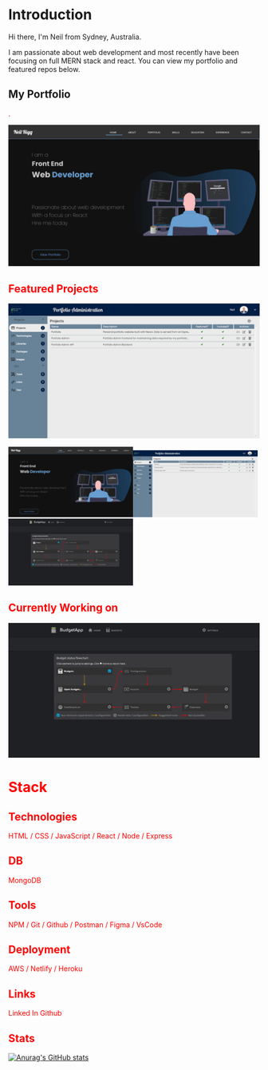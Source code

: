 <script src="https://use.fontawesome.com/6069c18ce0.js"></script>

# **Introduction**
Hi there, I'm Neil from Sydney, Australia.

I am passionate about web development and most recently have been focusing on full MERN stack and react. You can view my portfolio and featured repos below.

## **My Portfolio**

<span style="color:red">

<i class="fa-brands fa-react"></i>
</span>.

[![Portfolio](/images/portfolio-home.png)](https://www.neilrigg.com/)



## **Featured Projects**
[![alt portfolio](/images/portfolio-admin.png)](https://www.neilrigg.com/)

<img src="/images/portfolio-home.png " width="250px"><img src="/images/portfolio-admin.png" width="250px"><img src="/images/budget-app.png" width="250px">

## **Currently Working on**
[![alt portfolio](/images/budget-app.png)](https://www.neilrigg.com/)



# Stack 
## **Technologies**
HTML / CSS / JavaScript / React / Node / Express

## **DB**
MongoDB

## **Tools**
NPM / Git / Github / Postman / Figma / VsCode

## **Deployment** 
AWS / Netlify / Heroku


## **Links**
Linked In
Github

## **Stats**
[![Anurag's GitHub stats](https://github-readme-stats.vercel.app/api?username=rigglet)](https://github.com/anuraghazra/github-readme-stats)

